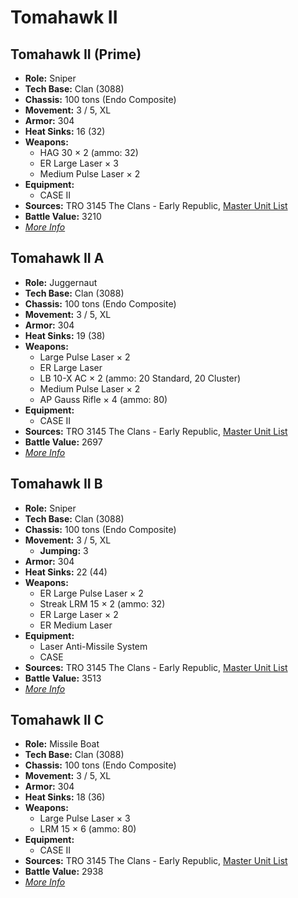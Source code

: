 # Tomahawk II
## Tomahawk II (Prime)
- **Role:** Sniper
- **Tech Base:** Clan (3088)
- **Chassis:** 100 tons (Endo Composite)
- **Movement:** 3 / 5, XL
- **Armor:** 304
- **Heat Sinks:** 16 (32)
- **Weapons:**
  - HAG 30 × 2 (ammo: 32)
  - ER Large Laser × 3
  - Medium Pulse Laser × 2
- **Equipment:**
  - CASE II
- **Sources:** TRO 3145 The Clans - Early Republic, [Master Unit List](http://masterunitlist.info/Unit/Details/6303/tomahawk-ii-prime)
- **Battle Value:** 3210
- [*More Info*](tomahawk_ii/tomahawk_ii_prime.md)

## Tomahawk II A
- **Role:** Juggernaut
- **Tech Base:** Clan (3088)
- **Chassis:** 100 tons (Endo Composite)
- **Movement:** 3 / 5, XL
- **Armor:** 304
- **Heat Sinks:** 19 (38)
- **Weapons:**
  - Large Pulse Laser × 2
  - ER Large Laser
  - LB 10-X AC × 2 (ammo: 20 Standard, 20 Cluster)
  - Medium Pulse Laser × 2
  - AP Gauss Rifle × 4 (ammo: 80)
- **Equipment:**
  - CASE II
- **Sources:** TRO 3145 The Clans - Early Republic, [Master Unit List](http://masterunitlist.info/Unit/Details/6304/tomahawk-ii-a)
- **Battle Value:** 2697
- [*More Info*](tomahawk_ii/tomahawk_ii_a.md)

## Tomahawk II B
- **Role:** Sniper
- **Tech Base:** Clan (3088)
- **Chassis:** 100 tons (Endo Composite)
- **Movement:** 3 / 5, XL
  - **Jumping:** 3
- **Armor:** 304
- **Heat Sinks:** 22 (44)
- **Weapons:**
  - ER Large Pulse Laser × 2
  - Streak LRM 15 × 2 (ammo: 32)
  - ER Large Laser × 2
  - ER Medium Laser
- **Equipment:**
  - Laser Anti-Missile System
  - CASE
- **Sources:** TRO 3145 The Clans - Early Republic, [Master Unit List](http://masterunitlist.info/Unit/Details/6305/tomahawk-ii-b)
- **Battle Value:** 3513
- [*More Info*](tomahawk_ii/tomahawk_ii_b.md)

## Tomahawk II C
- **Role:** Missile Boat
- **Tech Base:** Clan (3088)
- **Chassis:** 100 tons (Endo Composite)
- **Movement:** 3 / 5, XL
- **Armor:** 304
- **Heat Sinks:** 18 (36)
- **Weapons:**
  - Large Pulse Laser × 3
  - LRM 15 × 6 (ammo: 80)
- **Equipment:**
  - CASE II
- **Sources:** TRO 3145 The Clans - Early Republic, [Master Unit List](http://masterunitlist.info/Unit/Details/6306/tomahawk-ii-c)
- **Battle Value:** 2938
- [*More Info*](tomahawk_ii/tomahawk_ii_c.md)

